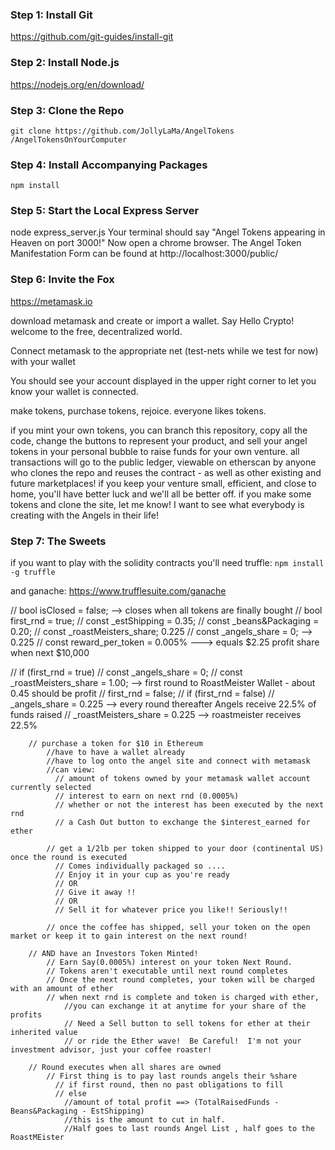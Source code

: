 ### Step 1: Install Git
https://github.com/git-guides/install-git

### Step 2: Install Node.js
https://nodejs.org/en/download/

### Step 3: Clone the Repo
`git clone https://github.com/JollyLaMa/AngelTokens /AngelTokensOnYourComputer`

### Step 4: Install Accompanying Packages
`npm install`

### Step 5: Start the Local Express Server
node express_server.js
Your terminal should say "Angel Tokens appearing in Heaven on port 3000!"
Now open a chrome browser. The Angel Token Manifestation Form can be found at http://localhost:3000/public/

### Step 6: Invite the Fox
https://metamask.io

download metamask and create or import a wallet. Say Hello Crypto! welcome to the free, decentralized world.

Connect metamask to the appropriate net (test-nets while we test for now) with your wallet

You should see your account displayed in the upper right corner to let you know your wallet is connected.

make tokens, purchase tokens, rejoice. everyone likes tokens.

if you mint your own tokens, you can branch this repository, copy all the code, change the buttons to represent your product, and sell your angel tokens in your personal bubble to raise funds for your own venture.
all transactions will go to the public ledger, viewable on etherscan by anyone who clones the repo and reuses the contract - as well as other existing and future marketplaces!
if you keep your venture small, efficient, and close to home, you'll have better luck and we'll all be better off.
if you make some tokens and clone the site, let me know!  I want to see what everybody is creating with the Angels in their life!

### Step 7: The Sweets

if you want to play with the solidity contracts you'll need truffle: `npm install -g truffle`

and ganache: https://www.trufflesuite.com/ganache




// bool isClosed = false; --> closes when all tokens are finally bought
// bool first_rnd = true;
// const _estShipping = 0.35;
// const _beans&Packaging = 0.20;
// const _roastMeisters_share; 0.225
// const _angels_share = 0; --> 0.225
// const reward_per_token = 0.005% --->  equals $2.25 profit share when next $10,000

// if (first_rnd = true)
    // const _angels_share = 0;
    // const _roastMeisters_share = 1.00;  --> first round to RoastMeister Wallet - about 0.45 should be profit
    // first_rnd = false;
// if (first_rnd = false)
        // _angels_share = 0.225  --> every round thereafter Angels receive 22.5% of funds raised
        // _roastMeisters_share = 0.225 --> roastmeister receives 22.5%




        // purchase a token for $10 in Ethereum
            //have to have a wallet already
            //have to log onto the angel site and connect with metamask
            //can view:
              // amount of tokens owned by your metamask wallet account currently selected
              // interest to earn on next rnd (0.0005%)
              // whether or not the interest has been executed by the next rnd
              // a Cash Out button to exchange the $interest_earned for ether

            // get a 1/2lb per token shipped to your door (continental US) once the round is executed
              // Comes individually packaged so ....
              // Enjoy it in your cup as you're ready
              // OR
              // Give it away !!
              // OR
              // Sell it for whatever price you like!! Seriously!!

            // once the coffee has shipped, sell your token on the open market or keep it to gain interest on the next round!

        // AND have an Investors Token Minted!
            // Earn Say(0.0005%) interest on your token Next Round.
            // Tokens aren't executable until next round completes
            // Once the next round completes, your token will be charged with an amount of ether
            // when next rnd is complete and token is charged with ether,
                //you can exchange it at anytime for your share of the profits
                // Need a Sell button to sell tokens for ether at their inherited value
                // or ride the Ether wave!  Be Careful!  I'm not your investment advisor, just your coffee roaster!

        // Round executes when all shares are owned
            // First thing is to pay last rounds angels their %share
              // if first round, then no past obligations to fill
              // else
                //amount of total profit ==> (TotalRaisedFunds - Beans&Packaging - EstShipping)
                //this is the amount to cut in half.
                //Half goes to last rounds Angel List , half goes to the RoastMEister
